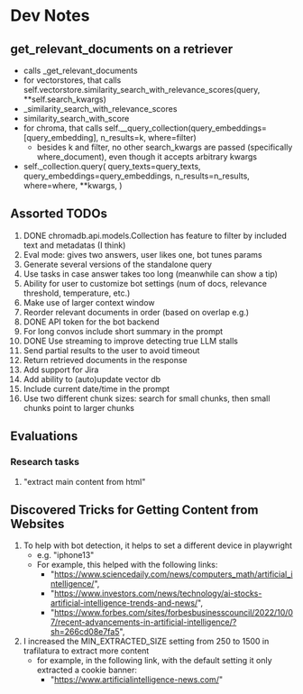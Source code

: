 # Dev Notes

## get_relevant_documents on a retriever

- calls _get_relevant_documents
- for vectorstores, that calls self.vectorstore.similarity_search_with_relevance_scores(query, **self.search_kwargs)
- _similarity_search_with_relevance_scores
- similarity_search_with_score
- for chroma, that calls self.__query_collection(query_embeddings=[query_embedding], n_results=k, where=filter)
  - besides k and filter, no other search_kwargs are passed (specifically where_document),
    even though it accepts arbitrary kwargs
- self._collection.query(
            query_texts=query_texts,
            query_embeddings=query_embeddings,
            n_results=n_results,
            where=where,
            **kwargs,
        )

## Assorted TODOs

1. DONE chromadb.api.models.Collection has feature to filter by included text and metadatas (I think)
2. Eval mode: gives two answers, user likes one, bot tunes params
3. Generate several versions of the standalone query
4. Use tasks in case answer takes too long (meanwhile can show a tip)
5. Ability for user to customize bot settings (num of docs, relevance threshold, temperature, etc.)
6. Make use of larger context window
7. Reorder relevant documents in order (based on overlap e.g.)
8. DONE API token for the bot backend
9. For long convos include short summary in the prompt
10. DONE Use streaming to improve detecting true LLM stalls
11. Send partial results to the user to avoid timeout
12. Return retrieved documents in the response
13. Add support for Jira
14. Add ability to (auto)update vector db
15. Include current date/time in the prompt
16. Use two different chunk sizes: search for small chunks, then small chunks point to larger chunks

## Evaluations

### Research tasks

1. "extract main content from html"

## Discovered Tricks for Getting Content from Websites

1. To help with bot detection, it helps to set a different device in playwright
    - e.g. "iphone13"
    - For example, this helped with the following links:
        - "https://www.sciencedaily.com/news/computers_math/artificial_intelligence/",
        - "https://www.investors.com/news/technology/ai-stocks-artificial-intelligence-trends-and-news/",
        - "https://www.forbes.com/sites/forbesbusinesscouncil/2022/10/07/recent-advancements-in-artificial-intelligence/?sh=266cd08e7fa5",
2. I increased the MIN_EXTRACTED_SIZE setting from 250 to 1500 in trafilatura to extract more content
    - for example, in the following link, with the default setting it only extracted a cookie banner:
        - "https://www.artificialintelligence-news.com/"
